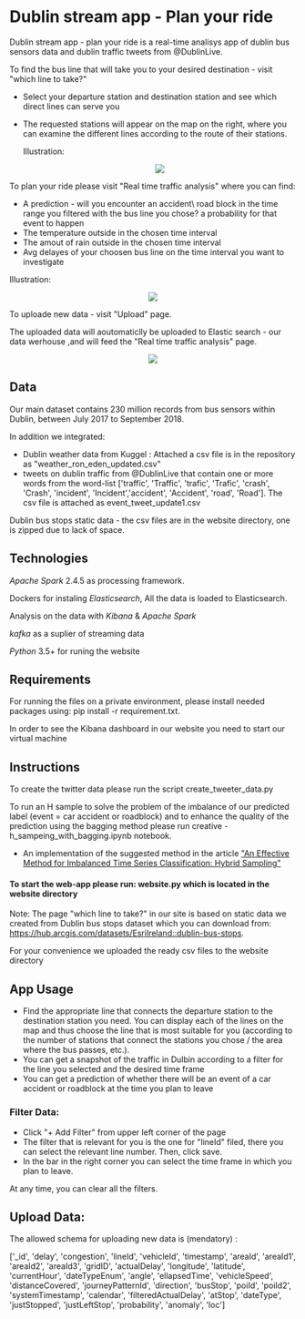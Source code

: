 # Dublin stream app - Plan your ride
Dublin stream app - plan your ride is a real-time analisys app of dublin bus sensors data and dublin traffic tweets from @DublinLive.

To find the bus line that will take you to your desired destination - visit "which line to take?"
- Select your departure station and destination station and see which direct lines can serve you
- The requested stations will appear on the map on the right, where you can examine the different lines according to the route of their stations.
  
  Illustration:
  <p align='center'>
  <img src="https://user-images.githubusercontent.com/77583113/105849428-0ae91c00-5fe9-11eb-979b-86d3c62567f7.png";></img>
  </p>
To plan your ride please visit "Real time traffic analysis" where you can find:
 - A prediction - will you encounter an accident\ road block in the time range you filtered with the bus line you chose? a probability for that event to happen
 - The temperature outside in the chosen time interval
 - The amout of rain outside in the chosen time interval
 - Avg delayes of your choosen bus line on the time interval you want to investigate 
  
  Illustration:
   <p align='center'>
   <img src="https://user-images.githubusercontent.com/77583113/105849046-84ccd580-5fe8-11eb-9fdc-078bc9c5895d.png";></img>
   </p>
To uploade new data - visit "Upload" page. 

The uploaded data will aoutomaticlly be uploaded to Elastic search - our data werhouse ,and will feed the  "Real time traffic analysis" page.

   <p align='center'>
   <img src="https://user-images.githubusercontent.com/77583113/105849171-b2198380-5fe8-11eb-93ff-0296372d383d.png">
   </p>
   
   
## Data

Our main dataset contains 230 million records from bus sensors within Dublin, between July 2017 to September 2018.

In addition we integrated:
 - Dublin weather data from Kuggel : Attached a csv file is in the repository as "weather_ron_eden_updated.csv"
 - tweets on dublin traffic from @DublinLive that contain one or more words from the word-list ['traffic', 'Traffic', 'trafic', 'Trafic', 'crash', 'Crash', 'incident', 'Incident','accident', 'Accident', 'road', 'Road']. The csv file is attached as event_tweet_update1.csv
 
Dublin bus stops static data - the csv files are in the website directory, one is zipped due to lack of space.

## Technologies
*Apache Spark*  2.4.5 as processing framework.

Dockers for instaling *Elasticsearch*, All the data is loaded to Elasticsearch.

Analysis on the data with *Kibana* & *Apache Spark*

*kafka* as a suplier of streaming data

*Python* 3.5+ for runing the website

## Requirements

For running the files on a private environment, please install needed packages using: pip install -r requirement.txt.

In order to see the Kibana dashboard in our website you need to start our virtual machine

## Instructions
To create the twitter data please run the script create_tweeter_data.py 

To run an H sample to solve the problem of the imbalance of our predicted label (event = car accident or roadblock) and to enhance the quality of the prediction using the bagging method please run creative - h_sampeing_with_bagging.ipynb notebook.
- An implementation of the suggested method in the article ["An Effective Method for Imbalanced Time Series Classification: Hybrid Sampling"](https://www.researchgate.net/publication/256838360_An_Effective_Method_for_Imbalanced_Time_Series_Classification_Hybrid_Sampling)
  
#### To start the web-app please run: website.py which is located in the website directory

Note: The page "which line to take?" in our site is based on static data we created from Dublin bus stops dataset which you can download from:
https://hub.arcgis.com/datasets/EsriIreland::dublin-bus-stops.

For your convenience we uploaded the ready csv files to the website directory

## App Usage
 - Find the appropriate line that connects the departure station to the destination station you need. You can display each of the lines on the map and thus choose the line      that is most suitable for you (according to the number of stations that connect the stations you chose / the area where the bus passes, etc.).
 - You can get a snapshot of the traffic in Dulbin according to a filter for the line you selected and the desired time frame
 - You can get a prediction of whether there will be an event of a car accident or roadblock at the time you plan to leave
 
 
### Filter Data:
 - Click "+ Add Filter" from upper left corner of the page
 - The filter that is relevant for you is the one for "lineId" filed, there you can select the relevant line number. Then, click save. 
 - In the bar in the right corner you can select the time frame in which you plan to leave.

At any time, you can clear all the filters. 

## Upload Data:


The allowed schema for uploading new data is (mendatory) :

['_id', 'delay', 'congestion', 'lineId', 'vehicleId', 'timestamp', 'areaId', 'areaId1', 'areaId2',
'areaId3', 'gridID', 'actualDelay', 'longitude', 'latitude', 'currentHour', 'dateTypeEnum', 'angle',
'ellapsedTime', 'vehicleSpeed', 'distanceCovered', 'journeyPatternId', 'direction', 'busStop',
'poiId', 'poiId2', 'systemTimestamp', 'calendar', 'filteredActualDelay', 'atStop', 'dateType',
'justStopped', 'justLeftStop', 'probability', 'anomaly', 'loc']


